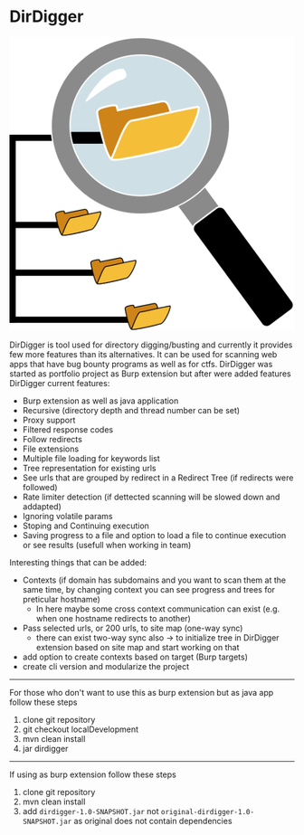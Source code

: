 # DirDigger

![DirDigger](https://raw.githubusercontent.com/realbugdigger/DirDigger/main/DD_MagGlass.svg)

DirDigger is tool used for directory digging/busting and currently it provides few more features than its alternatives.
It can be used for scanning web apps that have bug bounty programs as well as for ctfs.
DirDigger was started as portfolio project as Burp extension but after were added features 
DirDigger current features:
- Burp extension as well as java application
- Recursive (directory depth and thread number can be set)
- Proxy support
- Filtered response codes
- Follow redirects
- File extensions
- Multiple file loading for keywords list
- Tree representation for existing urls
- See urls that are grouped by redirect in a Redirect Tree (if redirects were followed)
- Rate limiter detection (if dettected scanning will be slowed down and addapted)
- Ignoring volatile params
- Stoping and Continuing execution
- Saving progress to a file and option to load a file to continue execution or see results (usefull when working in team)

Interesting things that can be added:
- Contexts (if domain has subdomains and you want to scan them at the same time, by changing context you can see progress and trees for preticular hostname)
    - In here maybe some cross context communication can exist (e.g. when one hostname redirects to another)
- Pass selected urls, or 200 urls, to site map (one-way sync)
    - there can exist two-way sync also -> to initialize tree in DirDigger extension based on site map and start working on that
- add option to create contexts based on target (Burp targets)
- create cli version and modularize the project

***

For those who don't want to use this as burp extension but as java app follow these steps
1. clone git repository
2. git checkout localDevelopment
3. mvn clean install
4. jar dirdigger

***

If using as burp extension follow these steps
1. clone git repository
2. mvn clean install
3. add `dirdigger-1.0-SNAPSHOT.jar` not `original-dirdigger-1.0-SNAPSHOT.jar` as original does not contain dependencies
